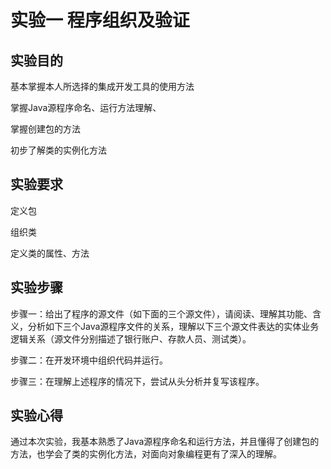 # 实验一 程序组织及验证

## 实验目的

基本掌握本人所选择的集成开发工具的使用方法

掌握Java源程序命名、运行方法理解、

掌握创建包的方法

初步了解类的实例化方法

## 实验要求

定义包

组织类

定义类的属性、方法

## 实验步骤

步骤一：给出了程序的源文件（如下面的三个源文件），请阅读、理解其功能、含义，分析如下三个Java源程序文件的关系，理解以下三个源文件表达的实体业务逻辑关系（源文件分别描述了银行账户、存款人员、测试类）。

步骤二：在开发环境中组织代码并运行。

步骤三：在理解上述程序的情况下，尝试从头分析并复写该程序。

## 实验心得

通过本次实验，我基本熟悉了Java源程序命名和运行方法，并且懂得了创建包的方法，也学会了类的实例化方法，对面向对象编程更有了深入的理解。